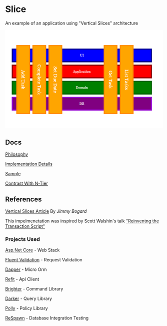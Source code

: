 # Slice
An example of an application using "Vertical Slices" architecture

![slices diagram](docs/images/slices.png "slices")

## Docs
[Philosophy](docs/philosophy.md)

[Implementation Details](docs/implementaion_details.md)

[Sample](docs/sample_workflow.md)

[Contrast With N-Tier](docs/contrast_data_access.md)

## References

[Vertical Slices Article](https://jimmybogard.com/vertical-slice-architecture/)  By *Jimmy Bogard*

This impelmenetation was inspired by Scott Walshin's talk ["Reinventng the Transaction Script"](https://www.youtube.com/watch?v=USSkidmaS6w)

### Projects Used

[Asp.Net Core](https://github.com/dotnet/aspnetcore) - Web Stack

[Fluent Validation](https://fluentvalidation.net/) - Request Validation

[Dapper](https://stackexchange.github.io/Dapper/) - Micro Orm

[Refit](https://reactiveui.github.io/refit/) - Api Client

[Brighter](https://paramore.readthedocs.io/en/latest/) - Command Library

[Darker](https://github.com/BrighterCommand/Darker) - Query Library

[Polly](https://github.com/App-vNext/Polly) - Policy Library
 
[ReSpawn](https://github.com/jbogard/respawn) - Database Integration Testing
